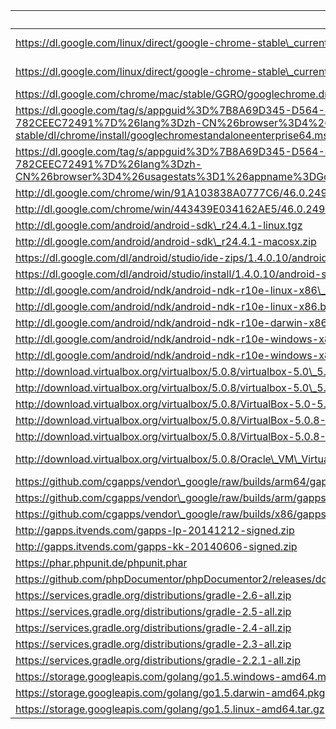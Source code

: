 uri | filename | md5sum
----|----------|-------
https://dl.google.com/linux/direct/google-chrome-stable\_current\_amd64.deb | chrome/linux/46.0.2490.80\_google-chrome-stable\_current\_amd64.deb |
https://dl.google.com/linux/direct/google-chrome-stable\_current\_x86\_64.rpm | chrome/linux/46.0.2490.80\_google-chrome-stable\_current\_x86\_64.rpm |
https://dl.google.com/chrome/mac/stable/GGRO/googlechrome.dmg | chrome/mac/46.0.2490.80\_googlechrome.dmg |
https://dl.google.com/tag/s/appguid%3D%7B8A69D345-D564-463C-AFF1-A69D9E530F96%7D%26iid%3D%7BBF9FDEDC-1F3F-E462-F6B4-782CEEC72491%7D%26lang%3Dzh-CN%26browser%3D4%26usagestats%3D1%26appname%3DGoogle%2520Chrome%26needsadmin%3Dprefers%26ap%3Dx64-stable/dl/chrome/install/googlechromestandaloneenterprise64.msi | chrome/win/46.0.2490.80\_googlechromestandaloneenterprise64.msi |
https://dl.google.com/tag/s/appguid%3D%7B8A69D345-D564-463C-AFF1-A69D9E530F96%7D%26iid%3D%7BBF9FDEDC-1F3F-E462-F6B4-782CEEC72491%7D%26lang%3Dzh-CN%26browser%3D4%26usagestats%3D1%26appname%3DGoogle%2520Chrome%26needsadmin%3Dprefers/dl/chrome/install/googlechromestandaloneenterprise.msi | chrome/win/46.0.2490.80\_googlechromestandaloneenterprise.msi |
http://dl.google.com/chrome/win/91A103838A0777C6/46.0.2490.80\_chrome64\_installer.exe | chrome/win/46.0.2490.80\_chrome64\_installer.exe |
http://dl.google.com/chrome/win/443439E034162AE5/46.0.2490.80\_chrome\_installer.exe | chrome/win/46.0.2490.80\_chrome\_installer.exe |
http://dl.google.com/android/android-sdk\_r24.4.1-linux.tgz | |
http://dl.google.com/android/android-sdk\_r24.4.1-macosx.zip | |
https://dl.google.com/dl/android/studio/ide-zips/1.4.0.10/android-studio-ide-141.2288178-linux.zip | |
https://dl.google.com/dl/android/studio/install/1.4.0.10/android-studio-ide-141.2288178-mac.dmg | |
http://dl.google.com/android/ndk/android-ndk-r10e-linux-x86\_64.bin | |
http://dl.google.com/android/ndk/android-ndk-r10e-linux-x86.bin | |
http://dl.google.com/android/ndk/android-ndk-r10e-darwin-x86\_64.bin | |
http://dl.google.com/android/ndk/android-ndk-r10e-windows-x86\_64.exe | |
http://dl.google.com/android/ndk/android-ndk-r10e-windows-x86.exe | |
http://download.virtualbox.org/virtualbox/5.0.8/virtualbox-5.0\_5.0.8-103449~Ubuntu~wily\_amd64.deb | virtualbox/virtualbox-5.0\_5.0.8-103449~Ubuntu~wily\_amd64.deb |
http://download.virtualbox.org/virtualbox/5.0.8/virtualbox-5.0\_5.0.8-103449~Ubuntu~trusty\_amd64.deb | virtualbox/virtualbox-5.0\_5.0.8-103449~Ubuntu~trusty\_amd64.deb |
http://download.virtualbox.org/virtualbox/5.0.8/VirtualBox-5.0-5.0.8\_103449\_fedora22-1.x86\_64.rpm | virtualbox/VirtualBox-5.0-5.0.8\_103449\_fedora22-1.x86\_64.rpm |
http://download.virtualbox.org/virtualbox/5.0.8/VirtualBox-5.0.8-103449-OSX.dmg | virtualbox/VirtualBox-5.0.8-103449-OSX.dmg |
http://download.virtualbox.org/virtualbox/5.0.8/VirtualBox-5.0.8-103449-Win.exe | virtualbox/VirtualBox-5.0.8-103449-Win.exe |
http://download.virtualbox.org/virtualbox/5.0.8/Oracle\_VM\_VirtualBox\_Extension\_Pack-5.0.8-103449.vbox-extpack | virtualbox/Oracle\_VM\_VirtualBox\_Extension\_Pack-5.0.8-103449.vbox-extpack |
https://github.com/cgapps/vendor\_google/raw/builds/arm64/gapps-5.1-arm64-2015-07-17-15-08.zip | gapps/gapps-5.1-arm64-2015-07-17-15-08.zip |
https://github.com/cgapps/vendor\_google/raw/builds/arm/gapps-5.1-arm-2015-07-17-13-29.zip | gapps/gapps-5.1-arm-2015-07-17-13-29.zip |
https://github.com/cgapps/vendor\_google/raw/builds/x86/gapps-5.1-x86-2015-07-17-15-08.zip | gapps/gapps-5.1-x86-2015-07-17-15-08.zip |
http://gapps.itvends.com/gapps-lp-20141212-signed.zip | gapps/gapps-lp-20141212-signed.zip |
http://gapps.itvends.com/gapps-kk-20140606-signed.zip | gapps/gapps-kk-20140606-signed.zip |
https://phar.phpunit.de/phpunit.phar | php/phpunit-5.0.phar |
https://github.com/phpDocumentor/phpDocumentor2/releases/download/v2.8.5/phpDocumentor.phar | php/phpDocumentor-2.8.5.phar |
https://services.gradle.org/distributions/gradle-2.6-all.zip | gradle/gradle-2.6-all.zip |
https://services.gradle.org/distributions/gradle-2.5-all.zip | gradle/gradle-2.5-all.zip |
https://services.gradle.org/distributions/gradle-2.4-all.zip | gradle/gradle-2.4-all.zip |
https://services.gradle.org/distributions/gradle-2.3-all.zip | gradle/gradle-2.3-all.zip |
https://services.gradle.org/distributions/gradle-2.2.1-all.zip | gradle/gradle-2.2.1-all.zip |
https://storage.googleapis.com/golang/go1.5.windows-amd64.msi | |
https://storage.googleapis.com/golang/go1.5.darwin-amd64.pkg | |
https://storage.googleapis.com/golang/go1.5.linux-amd64.tar.gz | |
